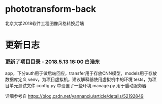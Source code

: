 # phototransform-back
北京大学2018软件工程图像风格转换后端

# 更新日志

### 更新了项目目录 - 2018.5.13 16:00 白浩东

app，下分auth用于做后端回应，transfer用于存放CNN模型，models用于存放数据库定义
venv，为项目虚拟机，建议解释器使用虚拟机中的环境
tests，为项目单元测试文件
config.py 中设置了一些环境
manage.py 用于启动服务器

详细参考自 https://blog.csdn.net/yannanxiu/article/details/52192849
